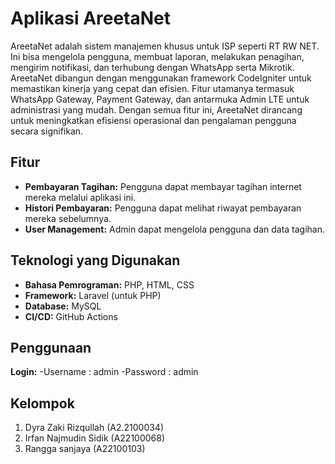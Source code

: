 # Aplikasi AreetaNet

AreetaNet adalah sistem manajemen khusus untuk ISP seperti RT RW NET. Ini bisa mengelola pengguna, membuat laporan, melakukan penagihan, mengirim notifikasi, dan terhubung dengan WhatsApp serta Mikrotik. AreetaNet dibangun dengan menggunakan framework CodeIgniter untuk memastikan kinerja yang cepat dan efisien. Fitur utamanya termasuk WhatsApp Gateway, Payment Gateway, dan antarmuka Admin LTE untuk administrasi yang mudah. Dengan semua fitur ini, AreetaNet dirancang untuk meningkatkan efisiensi operasional dan pengalaman pengguna secara signifikan.

## Fitur

- **Pembayaran Tagihan:** Pengguna dapat membayar tagihan internet mereka melalui aplikasi ini.
- **Histori Pembayaran:** Pengguna dapat melihat riwayat pembayaran mereka sebelumnya.
- **User Management:** Admin dapat mengelola pengguna dan data tagihan.

## Teknologi yang Digunakan

- **Bahasa Pemrograman:** PHP, HTML, CSS
- **Framework:** Laravel (untuk PHP)
- **Database:** MySQL
- **CI/CD:** GitHub Actions

## Penggunaan

**Login:**
-Username : admin
-Password : admin


## Kelompok
1. Dyra Zaki Rizqullah (A2.2100034)
2. Irfan Najmudin Sidik (A22100068)
3. Rangga sanjaya (A22100103)
